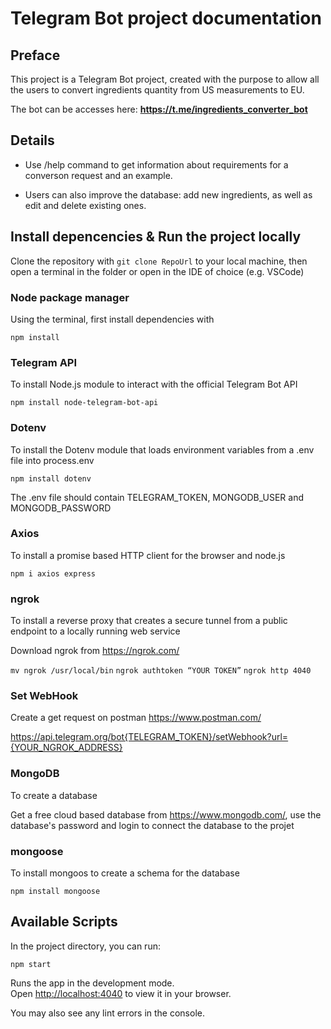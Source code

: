 # Telegram Bot project documentation

## Preface

This project is a Telegram Bot project, created with the purpose to allow all the users to convert ingredients quantity from US measurements to EU.

The bot can be accesses here: **https://t.me/ingredients_converter_bot**

## Details

* Use /help command to get information about requirements for a converson request and an example.

* Users can also improve the database: add new ingredients, as well as edit and delete existing ones.

## Install depencencies & Run the project locally

Clone the repository with `git clone RepoUrl` to your local machine, then open a terminal in the folder or open in the IDE of choice (e.g. VSCode)

### Node package manager

Using the terminal, first install dependencies with

`npm install`

### Telegram API

To install Node.js module to interact with the official Telegram Bot API

`npm install node-telegram-bot-api`

### Dotenv

To install the Dotenv module that loads environment variables from a .env file into process.env

`npm install dotenv`

The .env file should contain TELEGRAM_TOKEN, MONGODB_USER and MONGODB_PASSWORD

### Axios

To install a promise based HTTP client for the browser and node.js

`npm i axios express`

### ngrok

To install a reverse proxy that creates a secure tunnel from a public endpoint to a locally running web service

Download ngrok from https://ngrok.com/

`mv ngrok /usr/local/bin`
`ngrok authtoken “YOUR TOKEN”`
`ngrok http 4040`

### Set WebHook

Create a get request on postman https://www.postman.com/

https://api.telegram.org/bot{TELEGRAM_TOKEN}/setWebhook?url={YOUR_NGROK_ADDRESS}

### MongoDB

To create a database

Get a free cloud based database from https://www.mongodb.com/, use the database's password and login to connect the database to the projet

### mongoose

To install mongoos to create a schema for the database

`npm install mongoose`

## Available Scripts

In the project directory, you can run:

`npm start`

Runs the app in the development mode.\
Open [http://localhost:4040](http://localhost:4040) to view it in your browser.

You may also see any lint errors in the console.